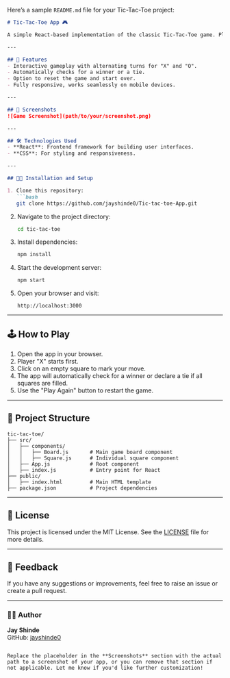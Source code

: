 Here’s a sample `README.md` file for your Tic-Tac-Toe project:

```markdown
# Tic-Tac-Toe App 🎮

A simple React-based implementation of the classic Tic-Tac-Toe game. Players can take turns as "X" and "O" to compete, with the game determining the winner or declaring a tie. The app is responsive and optimized for mobile devices.

---

## 🚀 Features
- Interactive gameplay with alternating turns for "X" and "O".
- Automatically checks for a winner or a tie.
- Option to reset the game and start over.
- Fully responsive, works seamlessly on mobile devices.

---

## 📸 Screenshots
![Game Screenshot](path/to/your/screenshot.png)

---

## 🛠️ Technologies Used
- **React**: Frontend framework for building user interfaces.
- **CSS**: For styling and responsiveness.

---

## 🧑‍💻 Installation and Setup

1. Clone this repository:
   ```bash
   git clone https://github.com/jayshinde0/Tic-tac-toe-App.git
   ```

2. Navigate to the project directory:
   ```bash
   cd tic-tac-toe
   ```

3. Install dependencies:
   ```bash
   npm install
   ```

4. Start the development server:
   ```bash
   npm start
   ```

5. Open your browser and visit:
   ```
   http://localhost:3000
   ```

---

## 🕹️ How to Play
1. Open the app in your browser.
2. Player "X" starts first.
3. Click on an empty square to mark your move.
4. The app will automatically check for a winner or declare a tie if all squares are filled.
5. Use the "Play Again" button to restart the game.

---

## 📂 Project Structure
```
tic-tac-toe/
├── src/
│   ├── components/
│   │   ├── Board.js       # Main game board component
│   │   ├── Square.js      # Individual square component
│   ├── App.js             # Root component
│   ├── index.js           # Entry point for React
├── public/
│   ├── index.html         # Main HTML template
├── package.json           # Project dependencies
```

---

## 📝 License
This project is licensed under the MIT License. See the [LICENSE](LICENSE) file for more details.

---

## 💬 Feedback
If you have any suggestions or improvements, feel free to raise an issue or create a pull request.

---

### 👨‍💻 Author
**Jay Shinde**  
GitHub: [jayshinde0](https://github.com/jayshinde0)  
```

Replace the placeholder in the **Screenshots** section with the actual path to a screenshot of your app, or you can remove that section if not applicable. Let me know if you'd like further customization!
